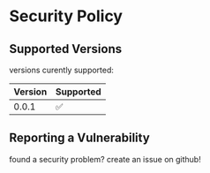 # Security Policy

## Supported Versions

versions curently supported:

| Version | Supported          |
| ------- | ------------------ |
| 0.0.1   | :white_check_mark: |

## Reporting a Vulnerability

found a security problem? create an issue on github!
